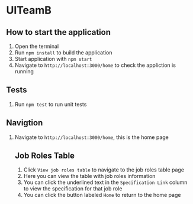 # UITeamB

How to start the application
---

1. Open the terminal
2. Run `npm install` to build the application
3. Start application with `npm start`
4. Navigate to `http://localhost:3000/home` to check the appliction is running

Tests
---

1. Run `npm test` to run unit tests

Navigtion
---

1. Navigate to `http://localhost:3000/home`, this is the home page

   Job Roles Table
   ---
   1. Click `View job roles table` to navigate to the job roles table page
   2. Here you can view the table with job roles information
   3. You can click the underlined text in the `Specification Link` column to view the specification for that job role
   4. You can click the button labeled `Home` to return to the home page